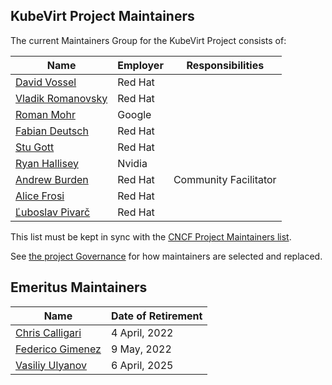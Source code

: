 ## KubeVirt Project Maintainers

The current Maintainers Group for the KubeVirt Project consists of:

| Name | Employer | Responsibilities |
| ----------- | ------- | -------------------------------- |
| [David Vossel](https://github.com/davidvossel) | Red Hat | |
| [Vladik Romanovsky](https://github.com/vladikr) | Red Hat | |
| [Roman Mohr](https://github.com/rmohr) | Google | |
| [Fabian Deutsch](https://github.com/fabiand) | Red Hat | |
| [Stu Gott](https://github.com/stu-gott) | Red Hat | |
| [Ryan Hallisey](https://github.com/rthallisey) | Nvidia | |
| [Andrew Burden](https://github.com/aburdenthehand) | Red Hat | Community Facilitator |
| [Alice Frosi](https://github.com/alicefr) | Red Hat | |
| [Ľuboslav Pivarč](https://github.com/xpivarc) | Red Hat | |

This list must be kept in sync with the [CNCF Project Maintainers list](https://github.com/cncf/foundation/blob/master/project-maintainers.csv).

See [the project Governance](GOVERNANCE.md) for how maintainers are selected and replaced.

## Emeritus Maintainers

| Name | Date of Retirement |
| ---- | ------------------ |
| [Chris Calligari](https://github.com/mazzystr) | 4 April, 2022 |
| [Federico Gimenez](https://github.com/fgimenez) | 9 May, 2022 |
| [Vasiliy Ulyanov](https://github.com/vasiliy-ul) | 6 April, 2025 |
